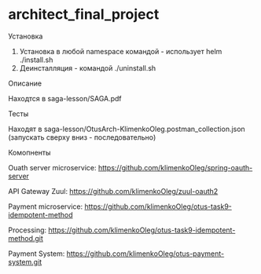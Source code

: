 # architect_final_project


Установка 

1) Установка в любой namespace командой - использует helm
./install.sh 
2) Деинсталляция - командой ./uninstall.sh


Описание

Находтся в saga-lesson/SAGA.pdf



Тесты 

Находят в saga-lesson/OtusArch-KlimenkoOleg.postman_collection.json (запускать сверху вниз - последовательно)



Комопненты

Ouath server microservice:  https://github.com/klimenkoOleg/spring-oauth-server

API Gateway Zuul: https://github.com/klimenkoOleg/zuul-oauth2

Payment microservice: https://github.com/klimenkoOleg/otus-task9-idempotent-method

Processing: https://github.com/klimenkoOleg/otus-task9-idempotent-method.git

Payment System: https://github.com/klimenkoOleg/otus-payment-system.git






